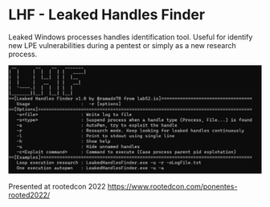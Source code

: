 # LHF - Leaked Handles Finder
Leaked Windows processes handles identification tool. Useful for identify new LPE vulnerabilities during a pentest or simply as a new research process.

![](Images/Help.png)

Presented at rootedcon 2022 https://www.rootedcon.com/ponentes-rooted2022/
